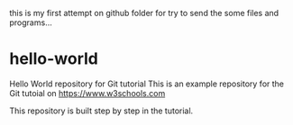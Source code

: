 this is my first attempt on github folder for try to send the some files and programs...
# hello-world
Hello World repository for Git tutorial
This is an example repository for the Git tutoial on https://www.w3schools.com

This repository is built step by step in the tutorial. 
